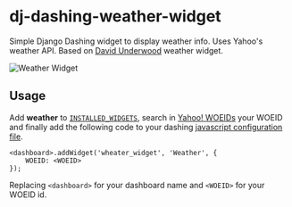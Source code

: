 dj-dashing-weather-widget
=========================

Simple Django Dashing widget to display weather info. Uses Yahoo's weather API. Based on [David Underwood](https://github.com/davefp) weather widget.

![Weather Widget](https://dl.dropboxusercontent.com/u/5594456/dashing/weather-widget.png)

## Usage

Add **weather** to [``INSTALLED_WIDGETS``](http://django-dashing.readthedocs.org/en/latest/getting-started.html#django-settings), search in [Yahoo! WOEIDs](http://woeid.rosselliot.co.nz/)  your WOEID and finally add the following code to your dashing [javascript configuration file](http://django-dashing.readthedocs.org/en/latest/getting-started.html#config-file).

    <dashboard>.addWidget('wheater_widget', 'Weather', {
        WOEID: <WOEID>
    });

Replacing ``<dashboard>`` for your dashboard name and ``<WOEID>`` for your WOEID id.

